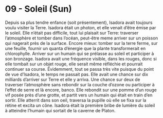 # 09 - Soleil (Sun)

Depuis sa plus tendre enfance (soit présentement), Isadora avait toujours voulu visiter la Terre. Isadora était un photon, et elle venait d’être émise par le soleil. Elle n’était pas difficile, tout lui plaisait sur Terre: traverser l’atmosphère et tomber dans l’océan, peut-être meme arriver sur un poisson qui nagerait près de la surface. Encore mieux: tomber sur la terre ferme, sur une feuille, fournir un quanta d’énergie que la plante transformerait en chlorophylle. Arriver sur un humain qui se prélasse au soleil et participer à son bronzage. Isadora avait une fréquence visible, dans les rouges, donc si elle tombait sur un objet rouge, elle serait même réfléchie et pourrait continuer sa course. Évidemment, tout se passa très vite puisque du point de vue d’Isadora, le temps ne passait pas. Elle avait une chance sur dix milliards d’arriver sur Terre et elle y arriva. Une chance sur deux de traverser l’atmosphère sans rebondir sur la couche d’ozone ou participer à l’effet de serre et là encore, banco. Elle rebondit sur une pomme d’un rouge vif posée près d’une grotte, et partit vers un humain qui était en train d’en sortir. Elle atterrit dans son oeil, traversa la pupille où elle se fixa sur la rétine et excita un cône. Isadora était la première bribe de lumière du soleil à atteindre l’humain qui sortait de la caverne de Platon.
